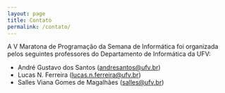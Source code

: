 ```yaml
---
layout: page
title: Contato
permalink: /contato/
---
```


A V Maratona de Programação da Semana de Informática foi organizada pelos seguintes professores do Departamento de Informática da UFV:

- André Gustavo dos Santos (andresantos@ufv.br)
- Lucas N. Ferreira (lucas.n.ferreira@ufv.br)
- Salles Viana Gomes de Magalhães (salles@ufv.br)
